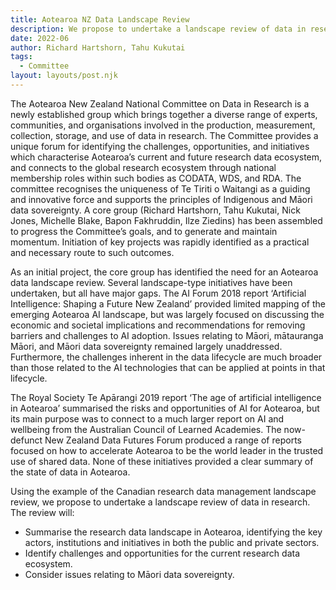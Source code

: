 ```yaml
---
title: Aotearoa NZ Data Landscape Review
description: We propose to undertake a landscape review of data in research. The review will: Summarise the research data landscape in Aotearoa; identifying the key actors, institutions and initiatives in both the public and private sectors; Identify challenges and opportunities for the current research data ecosystem; Consider issues relating to Māori data sovereignty.
date: 2022-06
author: Richard Hartshorn, Tahu Kukutai
tags:
  - Committee
layout: layouts/post.njk
---
```


The Aotearoa New Zealand National Committee on Data in Research is a newly established group which brings together a diverse range of experts, communities, and organisations involved in the production, measurement, collection, storage, and use of data in research. The Committee provides a unique forum for identifying the challenges, opportunities, and initiatives which characterise Aotearoa’s current and future research data ecosystem, and connects to the global research ecosystem through national membership roles within such bodies as CODATA, WDS, and RDA. The committee recognises the uniqueness of Te Tiriti o Waitangi as a guiding and innovative force and supports the principles of Indigenous and Māori data sovereignty. A core group (Richard Hartshorn, Tahu Kukutai, Nick Jones, Michelle Blake, Bapon Fakhruddin, Ilze Ziedins) has been assembled to progress the Committee’s goals, and to generate and maintain momentum. Initiation of key projects was rapidly identified as a practical and necessary route to such outcomes.

As an initial project, the core group has identified the need for an Aotearoa data landscape review. Several landscape-type initiatives have been undertaken, but all have major gaps. The AI Forum 2018 report ‘Artificial Intelligence: Shaping a Future New Zealand’ provided limited mapping of the emerging Aotearoa AI landscape, but was largely focused on discussing the economic and societal implications and recommendations for removing barriers and challenges to AI adoption. Issues relating to Māori, mātauranga Māori, and Māori data sovereignty remained largely unaddressed. Furthermore, the challenges inherent in the data lifecycle are much broader than those related to the AI technologies that can be applied at points in that lifecycle.

The Royal Society Te Apārangi 2019 report ‘The age of artificial intelligence in Aotearoa’ summarised the risks and opportunities of AI for Aotearoa, but its main purpose was to connect to a much larger report on AI and wellbeing from the Australian Council of Learned Academies. The now-defunct New Zealand Data Futures Forum produced a range of reports focused on how to accelerate Aotearoa to be the world leader in the trusted use of shared data. None of these initiatives provided a clear summary of the state of data in Aotearoa.

Using the example of the Canadian research data management landscape review, we propose to undertake a landscape review of data in research. The review will:
* Summarise the research data landscape in Aotearoa, identifying the key actors, institutions and initiatives in both the public and private sectors.
* Identify challenges and opportunities for the current research data ecosystem.
* Consider issues relating to Māori data sovereignty.